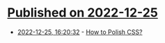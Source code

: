 # [Published on 2022-12-25](index.md)

* [2022-12-25, 16:20:32](https://news.ycombinator.com/item?id=34128451) - [How to Polish CSS?](https://news.ycombinator.com/item?id=34128451)
